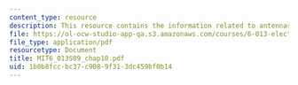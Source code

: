 ```yaml
---
content_type: resource
description: This resource contains the information related to antennas and radiation.
file: https://ol-ocw-studio-app-qa.s3.amazonaws.com/courses/6-013-electromagnetics-and-applications-spring-2009/1b0b8fccbc37c9089f313dc459bf0b14_MIT6_013S09_chap10.pdf
file_type: application/pdf
resourcetype: Document
title: MIT6_013S09_chap10.pdf
uid: 1b0b8fcc-bc37-c908-9f31-3dc459bf0b14
---
```

